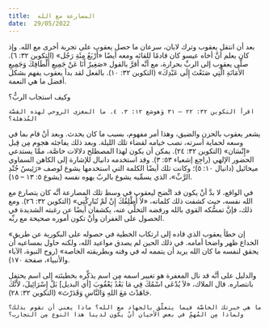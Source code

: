 ```yaml
---
title:  المصارعة مع الله
date:  29/05/2022
---
```


بعد أن انتقل يعقوب وترك لابان، سرعان ما حصل يعقوب على تجربة أخرى مع الله. وإذ كان يعلم أنَّ أخاه عيسو كان قادمًا للقائه ومعه أيضًا «أَرْبَعُ مِئَةِ رَجُل» (التكوين ٣٢: ٦). صلَّى يعقوب إلى الربِّ بحرارة، مع أنَّه أقرَّ بالقول «صَغِيرٌ أَنَا عَنْ جَمِيعِ أَلْطَافِكَ وَجَمِيعِ الأَمَانَةِ الَّتِي صَنَعْتَ إِلَى عَبْدِكَ» (التكوين ٣٢: ١٠). بالفعل لقد بدأ يعقوب يفهم بشكل أفضل ما هي النعمة.

وكيف استجاب الربُّ؟

`اقرأ التكوين ٣٢: ٢٢ – ٣١ وَهوشع ١٢: ٣، ٤. ما المغزى الروحي لهذه القصَّة المُذهلة؟`

يشعر يعقوب بالحزن والضيق، وهذا أمر مفهوم، بسبب ما كان يحدث. وبعد أنْ قام بما في وسعه لحماية أسرته، نصب خيامه لقضاء تلك الليلة. وبعد ذلك يفاجئه هجوم مِن قِبل «إِنْسَان» (التكوين ٣٢: ٢٤). يمكن أن يكون لهذا المصطلح دلالات خاصَّة، ممَّا يستدعي الحضور الإلهي (راجِع إشعياء ٥٣: ٣). وقد استخدمه دانيال للإشارة إلى الكاهن السماوي ميخائيل (دانيال ١٠: ٥)؛ وكانت تلك أيضًا الكلمة التي استخدمها يشوع لوصف «رَئِيسُ جُنْدِ الرَّبِّ»، الذي يسمِّيه يشوع بالربّ يهوه نفسه (يشوع ٥: ١٣ – ١٥).

في الواقع، لا بدَّ أنْ يكون قد اتَّضح ليعقوب في وسط تلك المصارعة أنَّه كان يتصارع مع الله نفسه، حيث كشفت ذلك كلماته، «لاَ أُطْلِقُكَ إِنْ لَمْ تُبَارِكْنِي» (التكوين ٣٢: ٢٦). ومع ذلك، فإنَّ تمسُّكه القوي بالله ورفضه التخلِّي عنه، يكشفان أيضًا عن رغبته الشديدة في الحصول على الغفران وأنْ تكون أموره صحيحة مع ربِّه.

«إن خطأ يعقوب الذي قاده إلى ارتكاب الخطية في حصوله على البكورية عن طريق الخداع ظهر واضحا أمامه. في ذلك الحين لم يصدق مواعيد الله، ولكنه حاول بمساعيه أن يحقق لنفسه ما كان الله يريد أن يتممه له في وقته وبطريقته الخاصة» (روح النبوة، الآباء والأنبياء، صفحة ١٧٠).

والدليل على أنَّه قد نال المغفرة هو تغيير اسمه مِن اسم يذكِّره بخطيئته إلى اسم يحتفل بانتصاره. قال الملاك، «لاَ يُدْعَى اسْمُكَ فِي مَا بَعْدُ يَعْقُوبَ [أي البديل] بَلْ إِسْرَائِيلَ، لأَنَّكَ جَاهَدْتَ مَعَ اللهِ وَالنَّاسِ وَقَدَرْتَ» (التكوين ٣٢: ٢٨).

`ما هي خبرتك الخاصَّة فيما يتعلَّق بالجهاد مع الله؟ ماذا يعني أن نقوم بذلك؟ ولماذا مِن المُهمِّ في بعض الأحيان أنْ يكون لدينا هذا النوع مِن التجارب؟`